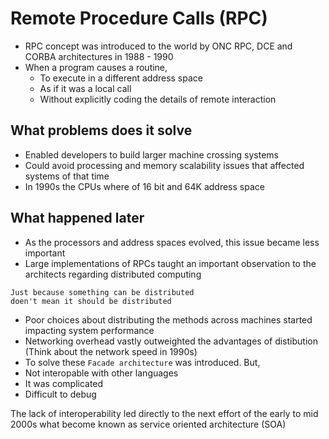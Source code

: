 # Remote Procedure Calls (RPC)

* RPC concept was introduced to the world by ONC RPC, DCE and CORBA architectures in 1988 - 1990
* When a program causes a routine,
  * To execute in a different address space
  * As if it was a local call
  * Without explicitly coding the details of remote interaction

## What problems does it solve

* Enabled developers to build larger machine crossing systems
* Could avoid processing and memory scalability issues that affected systems of that time
* In 1990s the CPUs where of 16 bit and 64K address space

## What happened later

* As the processors and address spaces evolved, this issue became less important
* Large implementations of RPCs taught an important observation to the architects regarding distributed computing

```
Just because something can be distributed 
doen't mean it should be distributed
```
* Poor choices about distributing the methods across machines started impacting system performance
* Networking overhead vastly outweighted the advantages of distibution (Think about the network speed in 1990s)
* To solve these `Facade architecture` was introduced. But,
 * Not interopable with other languages
 * It was complicated
 * Difficult to debug
 
The lack of interoperability led directly to the next effort of the early to mid 2000s what become known as service oriented architecture (SOA)
